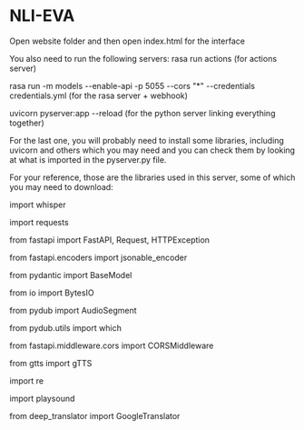 # NLI-EVA
Open website folder and then open index.html for the interface

You also need to run the following servers:
rasa run actions (for actions server)

rasa run -m models --enable-api -p 5055 --cors "*" --credentials credentials.yml (for the rasa server + webhook)

uvicorn pyserver:app --reload (for the python server linking everything together)


For the last one, you will probably need to install some libraries, including uvicorn and others which you may need and you can check them by looking at what is imported in the pyserver.py file. 

For your reference, those are the libraries used in this server, some of which you may need to download:

import whisper

import requests

from fastapi import FastAPI, Request, HTTPException

from fastapi.encoders import jsonable_encoder

from pydantic import BaseModel

from io import BytesIO

from pydub import AudioSegment

from pydub.utils import which

from fastapi.middleware.cors import CORSMiddleware

from gtts import gTTS

import re

import playsound

from deep_translator import GoogleTranslator
